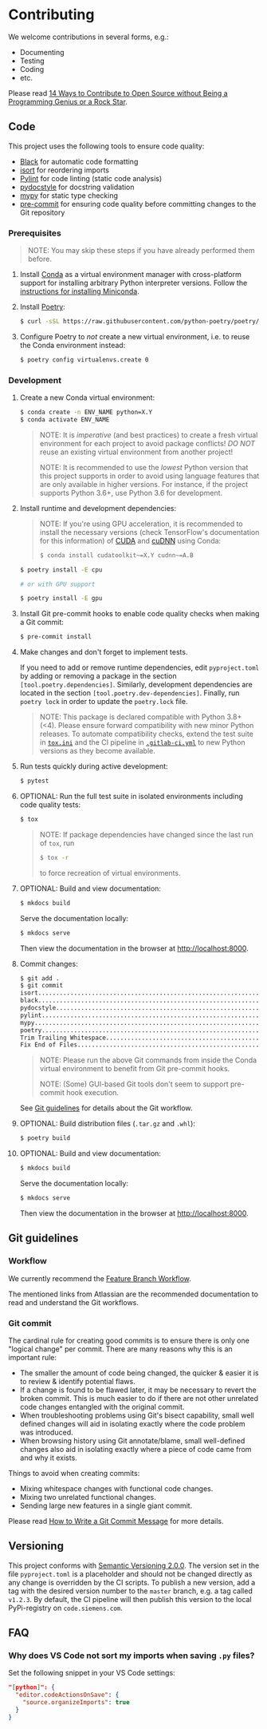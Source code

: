 # Contributing

We welcome contributions in several forms, e.g.:

- Documenting
- Testing
- Coding
- etc.

Please read [14 Ways to Contribute to Open Source without Being a Programming Genius or a Rock Star](http://blog.smartbear.com/programming/14-ways-to-contribute-to-open-source-without-being-a-programming-genius-or-a-rock-star/).

## Code

This project uses the following tools to ensure code quality:

- [Black](https://github.com/python/black) for automatic code formatting
- [isort](https://github.com/timothycrosley/isort) for reordering imports
- [Pylint](https://www.pylint.org) for code linting (static code analysis)
- [pydocstyle](https://github.com/PyCQA/pydocstyle) for docstring validation
- [mypy](http://mypy-lang.org) for static type checking
- [pre-commit](https://github.com/pre-commit/pre-commit) for ensuring code quality before committing changes to the Git repository

### Prerequisites

> NOTE: You may skip these steps if you have already performed them before.

1.  Install [Conda](https://conda.io) as a virtual environment manager with cross-platform support for installing arbitrary Python interpreter versions. Follow the [instructions for installing Miniconda](https://docs.conda.io/en/latest/miniconda.html).

1.  Install [Poetry](https://github.com/python-poetry/poetry):

    ```bash
    $ curl -sSL https://raw.githubusercontent.com/python-poetry/poetry/master/get-poetry.py | python
    ```

1.  Configure Poetry to _not_ create a new virtual environment, i.e. to reuse the Conda environment instead:

    ```bash
    $ poetry config virtualenvs.create 0
    ```

### Development

1.  Create a new Conda virtual environment:

    ```bash
    $ conda create -n ENV_NAME python=X.Y
    $ conda activate ENV_NAME
    ```

    > NOTE: It is _imperative_ (and best practices) to create a fresh virtual environment for each project to avoid package conflicts! _DO NOT_ reuse an existing virtual environment from another project!
    >
    > NOTE: It is recommended to use the _lowest_ Python version that this project supports in order to avoid using language features that are only available in higher versions. For instance, if the project supports Python 3.6+, use Python 3.6 for development.

1.  Install runtime and development dependencies:

    > NOTE: If you're using GPU acceleration, it is recommended to install the necessary versions (check TensorFlow's documentation for this information) of [CUDA](https://developer.nvidia.com/cuda-zone) and [cuDNN](https://developer.nvidia.com/cudnn) using Conda:
    >
    > ```bash
    > $ conda install cudatoolkit~=X.Y cudnn~=A.B
    > ```

    ```bash
    $ poetry install -E cpu

    # or with GPU support

    $ poetry install -E gpu
    ```

1.  Install Git pre-commit hooks to enable code quality checks when making a Git commit:

    ```bash
    $ pre-commit install
    ```

1.  Make changes and don't forget to implement tests.

    If you need to add or remove runtime dependencies, edit `pyproject.toml` by adding or removing a package in the section `[tool.poetry.dependencies]`. Similarly, development dependencies are located in the section `[tool.poetry.dev-dependencies]`. Finally, run `poetry lock` in order to update the `poetry.lock` file.

    > NOTE: This package is declared compatible with Python 3.8+ (<4). Please ensure forward compatibility with new minor Python releases. To automate compatibility checks, extend the test suite in [`tox.ini`](./tox.ini) and the CI pipeline in [`.gitlab-ci.yml`](./.gitlab-ci.yml) to new Python versions as they become available.

1.  Run tests quickly during active development:

    ```bash
    $ pytest
    ```

1.  OPTIONAL: Run the full test suite in isolated environments including code quality tests:

    ```bash
    $ tox
    ```

    > NOTE: If package dependencies have changed since the last run of `tox`, run
    >
    > ```bash
    > $ tox -r
    > ```
    >
    > to force recreation of virtual environments.

1.  OPTIONAL: Build and view documentation:

    ```bash
    $ mkdocs build
    ```

    Serve the documentation locally:

    ```bash
    $ mkdocs serve
    ```

    Then view the documentation in the browser at [http://localhost:8000](http://localhost:8000).

1.  Commit changes:

    ```bash
    $ git add .
    $ git commit
    isort....................................................................Passed
    black....................................................................Passed
    pydocstyle...............................................................Passed
    pylint...................................................................Passed
    mypy.....................................................................Passed
    poetry...................................................................Passed
    Trim Trailing Whitespace.................................................Passed
    Fix End of Files.........................................................Passed
    ```

    > NOTE: Please run the above Git commands from inside the Conda virtual environment to benefit from Git pre-commit hooks.
    >
    > NOTE: (Some) GUI-based Git tools don't seem to support pre-commit hook execution.

    See [Git guidelines](#git-guidelines) for details about the Git workflow.

1.  OPTIONAL: Build distribution files (`.tar.gz` and `.whl`):

    ```bash
    $ poetry build
    ```

1.  OPTIONAL: Build and view documentation:

    ```bash
    $ mkdocs build
    ```

    Serve the documentation locally:

    ```bash
    $ mkdocs serve
    ```

    Then view the documentation in the browser at [http://localhost:8000](http://localhost:8000).

## Git guidelines

### Workflow

We currently recommend the [Feature Branch Workflow](https://www.atlassian.com/git/tutorials/comparing-workflows/feature-branch-workflow).

The mentioned links from Atlassian are the recommended documentation to read and understand the Git workflows.

### Git commit

The cardinal rule for creating good commits is to ensure there is only one
"logical change" per commit. There are many reasons why this is an important
rule:

- The smaller the amount of code being changed, the quicker & easier it is to review & identify potential flaws.
- If a change is found to be flawed later, it may be necessary to revert the
  broken commit. This is much easier to do if there are not other unrelated code changes entangled with the original commit.
- When troubleshooting problems using Git's bisect capability, small well defined changes will aid in isolating exactly where the code problem was introduced.
- When browsing history using Git annotate/blame, small well-defined changes also aid in isolating exactly where a piece of code came from and why it exists.

Things to avoid when creating commits:

- Mixing whitespace changes with functional code changes.
- Mixing two unrelated functional changes.
- Sending large new features in a single giant commit.

Please read [How to Write a Git Commit Message](https://chris.beams.io/posts/git-commit/) for more details.

## Versioning

This project conforms with [Semantic Versioning 2.0.0](https://semver.org).
The version set in the file `pyproject.toml` is a placeholder and should not be changed directly as any change is overridden by the CI scripts.
To publish a new version, add a tag with the desired version number to the `master` branch, e.g. a tag called `v1.2.3`.
By default, the CI pipeline will then publish this version to the local PyPi-registry on `code.siemens.com`.

## FAQ

### Why does VS Code not sort my imports when saving `.py` files?

Set the following snippet in your VS Code settings:

```json
"[python]": {
  "editor.codeActionsOnSave": {
    "source.organizeImports": true
  }
}
```
